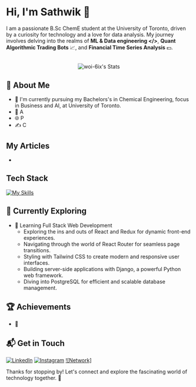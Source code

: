 # Hi, I'm Sathwik 👋

I am a passionate B.Sc ChemE student at the University of Toronto, driven by a curiosity for technology and a love for data analysis. My journey involves delving into the realms of **ML & Data engineering </>**, **Quant Algorithmic Trading Bots** 📈, and **Financial Time Series Analysis** 💵.

##
<div align="center">
  
  ![woi-6ix's Stats](https://github-readme-stats.vercel.app/api?username=woi-6ix&theme=midnight-purple&show_icons=true&hide_border=true&count_private=true)

</div>

## 🚀 About Me

- 🔭 I'm currently pursuing my Bachelors's in Chemical Engineering, focus in Business and AI, at University of Toronto.
- 📝 A
- 🌐 P
- ✍️ C

## My Articles
-

## Tech Stack
[![My Skills](https://skillicons.dev/icons?i=py,pytorch,r,scala,sklearn,selenium,tensorflow,vscode,flask,html)](https://skillicons.dev)

## 🌱 Currently Exploring

- 🚀 Learning Full Stack Web Development
  - Exploring the ins and outs of React and Redux for dynamic front-end experiences.
  - Navigating through the world of React Router for seamless page transitions.
  - Styling with Tailwind CSS to create modern and responsive user interfaces.
  - Building server-side applications with Django, a powerful Python web framework.
  - Diving into PostgreSQL for efficient and scalable database management.

 ## 🏆 Achievements

- 🌟 


## 📬 Get in Touch
[![LinkedIn](https://skillicons.dev/icons?i=linkedin)](https://www.linkedin.com/in/satya-sathwik-juttada-6ix/) [![Instagram](https://skillicons.dev/icons?i=instagram)](https://instagram.com/sathwikj.8) [![Network]](https://jxs-personal.carrd.co/)

Thanks for stopping by! Let's connect and explore the fascinating world of technology together. 🚀
